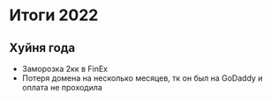 # Итоги 2022

## Хуйня года

- Заморозка 2кк в FinEx
- Потеря домена на несколько месяцев, тк он был на GoDaddy и оплата не проходила


